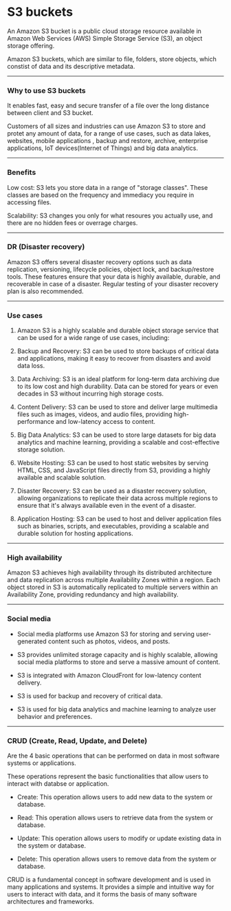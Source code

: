 # S3 buckets

An Amazon S3 bucket is a public cloud storage resource available in Amazon Web Services (AWS) Simple Storage Service (S3), an object storage offering.

Amazon S3 buckets, which are similar to file, folders, store objects, which constist of data and its descriptive metadata. 

---

### Why to use S3 buckets

It enables fast, easy and secure transfer of a file over the long distance between client and S3 bucket. 

Customers of all sizes and industries can use Amazon S3 to store and protet any amount of data, for a range of use cases, such as data lakes, websites, mobile applications , backup and restore, archive, enterprise applications, IoT devices(Internet of Things) and big data analytics.

---

### Benefits

Low cost: S3 lets you store data in a range of "storage classes". These classes are based on the frequency and immediacy you require in accessing files.

Scalability: S3 changes you only for what resoures you actually use, and there are no hidden fees or overrage charges.

---

### DR (Disaster recovery)

Amazon S3 offers several disaster recovery options such as data replication, versioning, lifecycle policies, object lock, and backup/restore tools. These features ensure that your data is highly available, durable, and recoverable in case of a disaster. Regular testing of your disaster recovery plan is also recommended.

---

### Use cases


1. Amazon S3 is a highly scalable and durable object storage service that can be used for a wide range of use cases, including:

2. Backup and Recovery: S3 can be used to store backups of critical data and applications, making it easy to recover from disasters and avoid data loss.

3. Data Archiving: S3 is an ideal platform for long-term data archiving due to its low cost and high durability. Data can be stored for years or even decades in S3 without incurring high storage costs.

4. Content Delivery: S3 can be used to store and deliver large multimedia files such as images, videos, and audio files, providing high-performance and low-latency access to content.

5. Big Data Analytics: S3 can be used to store large datasets for big data analytics and machine learning, providing a scalable and cost-effective storage solution.

6. Website Hosting: S3 can be used to host static websites by serving HTML, CSS, and JavaScript files directly from S3, providing a highly available and scalable solution.

7. Disaster Recovery: S3 can be used as a disaster recovery solution, allowing organizations to replicate their data across multiple regions to ensure that it's always available even in the event of a disaster.

8. Application Hosting: S3 can be used to host and deliver application files such as binaries, scripts, and executables, providing a scalable and durable solution for hosting applications.

---

### High availability

Amazon S3 achieves high availability through its distributed architecture and data replication across multiple Availability Zones within a region. Each object stored in S3 is automatically replicated to multiple servers within an Availability Zone, providing redundancy and high availability.

--- 

### Social media


- Social media platforms use Amazon S3 for storing and serving user-generated content such as photos, videos, and posts.

- S3 provides unlimited storage capacity and is highly scalable, allowing social media platforms to store and serve a massive amount of content.

- S3 is integrated with Amazon CloudFront for low-latency content delivery.

- S3 is used for backup and recovery of critical data.

- S3 is used for big data analytics and machine learning to analyze user behavior and preferences.

--- 

### CRUD (Create, Read, Update, and Delete)


Are the 4 basic operations that can be performed on data in most software systems or applications.

These operations represent the basic functionalities that allow users to interact with databse or application.

- Create: This operation allows users to add new data to the system or database.

- Read: This operation allows users to retrieve data from the system or database.

- Update: This operation allows users to modify or update existing data in the system or database.

- Delete: This operation allows users to remove data from the system or database.


CRUD is a fundamental concept in software development and is used in many applications and systems. It provides a simple and intuitive way for users to interact with data, and it forms the basis of many software architectures and frameworks.